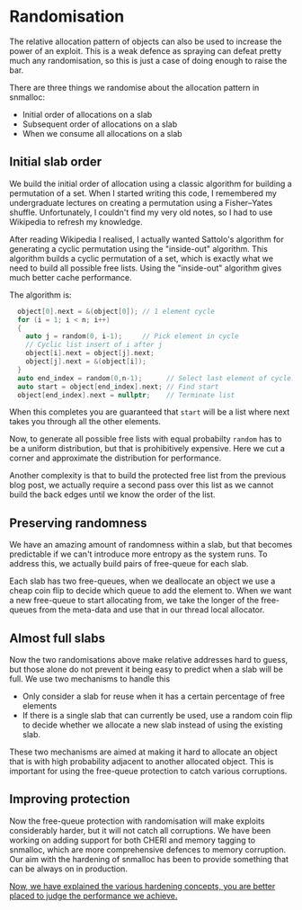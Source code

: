 # Randomisation

The relative allocation pattern of objects can also be used to increase the power of an exploit.
This is a weak defence as spraying can defeat pretty much any randomisation, so this is just a case of doing enough to raise the bar.

There are three things we randomise about the allocation pattern in snmalloc:

* Initial order of allocations on a slab
* Subsequent order of allocations on a slab
* When we consume all allocations on a slab

## Initial slab order

We build the initial order of allocation using a classic algorithm for building a permutation of a set.
When I started writing this code, I remembered my undergraduate lectures on creating a permutation using a Fisher–Yates shuffle.
Unfortunately, I couldn't find my very old notes, so I had to use Wikipedia to refresh my knowledge.

After reading Wikipedia I realised, I actually wanted Sattolo's algorithm for generating a cyclic permutation using the "inside-out" algorithm.
This algorithm builds a cyclic permutation of a set, which is exactly what we need to build all possible free lists.
Using the "inside-out" algorithm gives much better cache performance.

The algorithm is:
```C++
  object[0].next = &(object[0]); // 1 element cycle
  for (i = 1; i < n; i++)
  {
    auto j = random(0, i-1);     // Pick element in cycle
    // Cyclic list insert of i after j
    object[i].next = object[j].next;
    object[j].next = &(object[i]);
  }
  auto end_index = random(0,n-1);      // Select last element of cycle.
  auto start = object[end_index].next; // Find start
  object[end_index].next = nullptr;    // Terminate list
```
When this completes you are guaranteed that `start` will be a list where next takes you through all the other elements.

Now, to generate all possible free lists with equal probabilty `random` has to be a uniform distribution, but that is prohibitively expensive.
Here we cut a corner and approximate the distribution for performance.

Another complexity is that to build the protected free list from the previous blog post, we actually require a second pass over this list as we cannot build the back edges until we know the order of the list.

## Preserving randomness

We have an amazing amount of randomness within a slab, but that becomes predictable if we can't introduce more entropy as the system runs.
To address this, we actually build pairs of free-queue for each slab.

Each slab has two free-queues, when we deallocate an object we use a cheap coin flip to decide which queue to add the element to.
When we want a new free-queue to start allocating from, we take the longer of the free-queues from the meta-data and use that in our thread local allocator.

## Almost full slabs

Now the two randomisations above make relative addresses hard to guess, but those alone do not prevent it being easy to predict when a slab will be full.
We use two mechanisms to handle this

* Only consider a slab for reuse when it has a certain percentage of free elements
* If there is a single slab that can currently be used, use a random coin flip to decide whether we allocate a new slab instead of using the existing slab.

These two mechanisms are aimed at making it hard to allocate an object that is with high probability adjacent to another allocated object.
This is important for using the free-queue protection to catch various corruptions.


## Improving protection

Now the free-queue protection with randomisation will make exploits considerably harder, but it will not catch all corruptions.
We have been working on adding support for both CHERI and memory tagging to snmalloc, which are more comprehensive defences to memory corruption.
Our aim with the hardening of snmalloc has been to provide something that can be always on in production.

[Now, we have explained the various hardening concepts, you are better placed to judge the performance we achieve.](./README.md)
